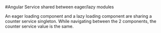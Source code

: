 #Angular Service shared between eager/lazy modules

An eager loading component and a lazy loading component are sharing a counter service singleton. While navigating between the 2 components, the counter service value is the same.